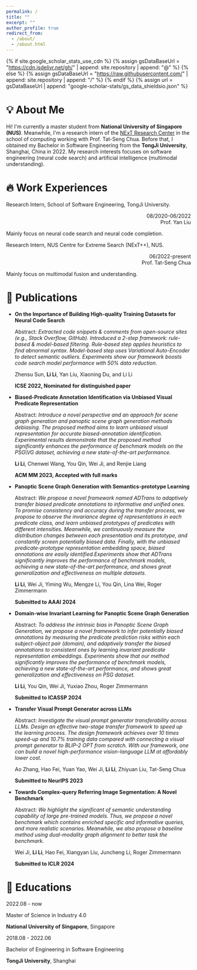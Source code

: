 ```yaml
---
permalink: /
title: ""
excerpt: ""
author_profile: true
redirect_from: 
  - /about/
  - /about.html
---
```


{% if site.google_scholar_stats_use_cdn %}
{% assign gsDataBaseUrl = "https://cdn.jsdelivr.net/gh/" | append: site.repository | append: "@" %}
{% else %}
{% assign gsDataBaseUrl = "https://raw.githubusercontent.com/" | append: site.repository | append: "/" %}
{% endif %}
{% assign url = gsDataBaseUrl | append: "google-scholar-stats/gs_data_shieldsio.json" %}

# 💡 About Me
<span class='anchor' id='about-me'></span>

Hi! I'm currently a master student from **National University of Singapore (NUS)**. Meanwhile, I'm a research intern of the [NExT Research Center](https://www.nextcenter.org/) in the school of computing working with Prof. Tat-Seng Chua. Before that, I obtained my Bachelor in Software Engineering from the **TongJi University**, Shanghai, China in 2022. My research interests focuses on software engineering (neural code search) and artificial intelligence (multimodal understanding).

# 🔥 Work Experiences
Research Intern, School of Software Engineering, TongJi University.      

<div style="text-align: right;">
08/2020-06/2022
</div>

<div style="text-align: right;">
Prof. Yan Liu
</div>

Mainly focus on neural code search and neural code completion.

Research Intern, NUS Centre for Extreme Search (NExT++), NUS.  
         
<div style="text-align: right;">
06/2022-present
</div>

<div style="text-align: right;">
Prof. Tat-Seng Chua
</div>

Mainly focus on multimodal fusion and understanding.


# 📝 Publications 

- **On the Importance of Building High-quality Training Datasets for Neural Code Search**

  Abstract: *Extracted code snippets & comments from open-source sites (e.g., Stack Overflow, GitHub).
  Introduced a 2-step framework: rule-based & model-based filtering. Rule-based step applies heuristics to find abnormal syntax. Model-based step uses Variational Auto-Encoder to detect semantic outliers. Experiments show our framework boosts code search model performance with 50% data reduction.*

  Zhensu Sun, **Li Li**, Yan Liu, Xiaoning Du, and Li Li

  **ICSE 2022, Nominated for distinguished paper**

- **Biased-Predicate Annotation Identification via Unbiased Visual Predicate Representation**

  Abstract: *Introduce a novel perspective and an approach for scene graph generation and panoptic scene graph generation methods debiasing. The proposed method aims to learn unbiased visual representation for accurate biased-annotation identification. Experimental results demonstrate that the proposed method significantly enhances the performance of benchmark models on the PSG\VG dataset,
  achieving a new state-of-the-art performance.*

  **Li Li**, Chenwei Wang, You Qin, Wei Ji, and Renjie Liang

  **ACM MM 2023, Accepted with full marks**

- **Panoptic Scene Graph Generation with Semantics-prototype Learning**

  Abstract: *We propose a novel framework named ADTrans to adaptively transfer biased predicate annotations to informative and unified ones. To promise consistency and accuracy during the transfer process, we propose to observe the invariance degree of representations in each predicate class, and learn unbiased prototypes of predicates with different intensities. Meanwhile, we continuously measure the distribution changes between each presentation and its prototype, and constantly screen potentially biased data. Finally, with the unbiased predicate-prototype representation embedding space, biased annotations are easily identified.Experiments show that ADTrans significantly improves the performance of benchmark models, achieving a new state-of-the-art performance, and shows great generalization and effectiveness on multiple datasets.*

  **Li Li**, Wei Ji, Yiming Wu, Mengze Li, You Qin, Lina Wei, Roger Zimmermann

  **Submitted to AAAI 2024**

- **Domain-wise Invariant Learning for Panoptic Scene Graph Generation**

  Abstract: *To address the intrinsic bias in Panoptic Scene Graph Generation, we propose a novel framework to infer potentially biased annotations by measuring the predicate prediction risks within each subject-object pair (domain), and adaptively transfer the biased annotations to consistent ones by learning invariant predicate representation embeddings. Experiments show that our method significantly improves the performance of benchmark models, achieving a new state-of-the-art performance, and shows great generalization and effectiveness on PSG dataset.*

  **Li Li**, You Qin, Wei Ji, Yuxiao Zhou, Roger Zimmermann

  **Submitted to ICASSP 2024**

- **Transfer Visual Prompt Generator across LLMs**

  Abstract: *Investigate the visual prompt generator transferability across LLMs. Design an effective two-stage transfer framework to speed up the learning process. The design framework achieves over 10 times speed-up and 10.7% training data compared with connecting a visual prompt generator to BLIP-2 OPT from scratch. With our framework, one can build a novel high-performance vision-language LLM at affordably lower cost.*

  Ao Zhang, Hao Fei, Yuan Yao, Wei Ji, **Li Li**, Zhiyuan Liu, Tat-Seng Chua

  **Submitted to NeurIPS 2023**

- **Towards Complex-query Referring Image Segmentation: A Novel Benchmark**

  Abstract: *We highlight the significant of semantic understanding capability of large pre-trained models. Thus, we propose a novel benchmark which contains enriched specific and informative queries, and more realistic scenarios. Meanwhile, we also propose a baseline method using dual-modality graph alignment to better task the benchmark.*

  Wei Ji, **Li Li**, Hao Fei, Xiangyan Liu, Juncheng Li, Roger Zimmermann

  **Submitted to ICLR 2024**

# 📖 Educations

  <div class='school-box'>
  2022.08 - now

  Master of Science in Industry 4.0

  **National University of Singapore**, Singapore

  </div>

  <div class='school-box'>
  2018.08 - 2022.06

  Bachelor of Engineering in Software Engineering

  **TongJi University**, Shanghai

  </div>
